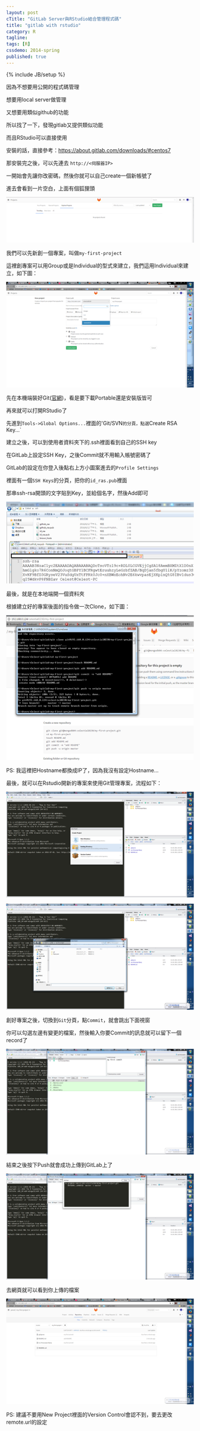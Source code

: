 ```yaml
---
layout: post
cTitle: "GitLab Server與RStudio結合管理程式碼"
title: "gitlab with rstudio"
category: R
tagline:
tags: [R]
cssdemo: 2014-spring
published: true
---
```

{% include JB/setup %} 

因為不想要用公開的程式碼管理

想要用local server做管理

又想要用類似github的功能

所以找了一下，發現gitlab又提供類似功能

而且RStudio可以直接使用

<!-- more -->

安裝的話，直接參考：https://about.gitlab.com/downloads/#centos7

那安裝完之後，可以先連去 `http://<伺服器IP>`

一開始會先讓你改密碼，然後你就可以自己create一個新帳號了

進去會看到一片空白，上面有個狐狸頭

![](/images/gitlab3.png)


我們可以先新創一個專案，叫做`my-first-project`

這裡創專案可以用Group或是Individual的型式來建立，我們這用Individual來建立，如下圖：

![](/images/gitlab4.png)


先在本機端裝好Git([官網](https://git-scm.com/))，看是要下載Portable還是安裝版皆可

再來就可以打開RStudio了

先進到`Tools->Global Options...`裡面的'Git/SVN`的分頁，點選`Create RSA Key...`

建立之後，可以到使用者資料夾下的.ssh裡面看到自己的SSH key

在GitLab上設定SSH Key，之後Commit就不用輸入帳號密碼了

GitLab的設定在你登入後點右上方小圖案進去的`Profile Settings`

裡面有一個`SSH Keys`的分頁，把你的`id_ras.pub`裡面

那串ssh-rsa開頭的文字貼到Key，並給個名字，然後Add即可

![](/images/gitlab1.png)


最後，就是在本地端開一個資料夾

根據建立好的專案後面的指令做一次Clone，如下圖：

![](/images/gitlab2.png)

PS: 我這裡把Hostname都換成IP了，因為我沒有設定Hostname...


最後，就可以在Rstudio開新的專案來使用Git管理專案，流程如下：

![](/images/gitlab5.png)

![](/images/gitlab6.png)

創好專案之後，切換到`Git`分頁，點`Commit`，就會跳出下面視窗

你可以勾選左邊有變更的檔案，然後輸入你要Commit的訊息就可以留下一個record了

![](/images/gitlab7.png)

結束之後按下Push就會成功上傳到GitLab上了

![](/images/gitlab8.png)

去網頁就可以看到你上傳的檔案

![](/images/gitlab9.png)

PS: 建議不要用New Project裡面的Version Control會認不到，要去更改remote.url的設定
